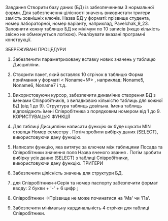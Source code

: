 Завдання 
Створити базу даних (БД) із забезпеченням 3 нормальної форми. Для забезпечення цілісності значень використати тригери замість зовнішніх ключів. Назва БД у форматі: прізвище студента, номер лабораторної, номер варіанту, наприклад, Pavelchak_9_23.
Заповнити кожну таблицю БД як мінімум по 10 записів (якщо кількість звісно не обмежується логікою).
Реалізувати вказані програмні конструкції.

ЗБЕРЕЖУВАНІ ПРОЦЕДУРИ
1. Забезпечити параметризовану вставку нових значень у таблицю Дисципліни.
2. Створити пакет, який вставляє 10 стрічок в таблицю Форма приймання у форматі < Noname+№> , наприклад: Noname5, Noname6, Noname7 і т.д.
3. Використовуючи курсор, забезпечити динамічне створення БД з іменами Співробітників, з випадковою кількістю таблиць для кожної БД (від 1 до 9). Структура таблиць довільна. Імена таблиць відповідають імені Співробітника з порядковим номером від 1 до 9.
КОРИСТУВАЦЬКІ ФУНКЦІЇ
1. Для таблиці Дисципліни написати функцію як буде шукати MIN стовпця Номер семестру . Потім зробити вибірку даних (SELECT), використовуючи дану функцію.
2. Написати функцію, яка витягує за ключем між таблицями Посада та Співробітники значення поля Назва вченого звання . Потім зробити вибірку усіх даних (SELECT) з таблиці Співробітники, використовуючи дану функцію.
ТРИГЕРИ 
1. Забезпечити цілісність значень для структури БД.
2. для Співробітники→Серія та номер паспорту забезпечити формат вводу:  2 букви + '-' + 6 цифр ; 
3. Співробітники →Прізвище не може починатися на 'Ма' чи 'Па'.

4. Забезпечити мінімальну кардинальність 4 стрічки для таблиці Співробітники.
